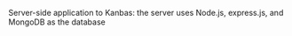 Server-side application to Kanbas: the server uses Node.js, express.js, and MongoDB as the database
